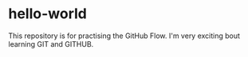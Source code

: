 # hello-world
This repository is for practising the GitHub Flow.
I'm very exciting bout learning GIT and GITHUB.
